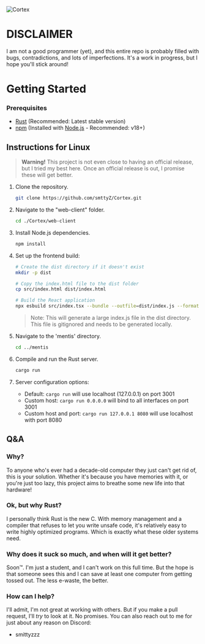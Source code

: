 ![Cortex](https://socialify.git.ci/smttyZ/Cortex/image?custom_description=A+server+built+using+rust+to+breathe+some+new+life+into+older+systems.&description=1&font=Inter&forks=1&issues=1&language=1&name=1&owner=1&pulls=1&stargazers=1&theme=Light)

# DISCLAIMER
I am not a good programmer (yet), and this entire repo is probably filled with bugs, contradictions, and lots of imperfections. It's a work in progress, but I hope you'll stick around!

# Getting Started

### Prerequisites
* [Rust](https://www.rust-lang.org) (Recommended: Latest stable version)
* [npm](https://www.npmjs.com) (Installed with [Node.js](https://nodejs.org) - Recommended: v18+)

## Instructions for Linux

> **Warning!** This project is not even close to having an official release, but I tried my best here. Once an official release is out, I promise these will get better.

1. Clone the repository.
   ```bash
   git clone https://github.com/smttyZ/Cortex.git
   ```

2. Navigate to the "web-client" folder.
   ```bash
   cd ./Cortex/web-client
   ```

3. Install Node.js dependencies.
   ```bash
   npm install
   ```

4. Set up the frontend build:
   ```bash
   # Create the dist directory if it doesn't exist
   mkdir -p dist
   
   # Copy the index.html file to the dist folder
   cp src/index.html dist/index.html
   
   # Build the React application
   npx esbuild src/index.tsx --bundle --outfile=dist/index.js --format=esm
   ```
   > Note: This will generate a large index.js file in the dist directory. This file is gitignored and needs to be generated locally.

5. Navigate to the 'mentis' directory.
   ```bash
   cd ../mentis
   ```

6. Compile and run the Rust server.
   ```bash
   cargo run
   ```

7. Server configuration options:
   - Default: `cargo run` will use localhost (127.0.0.1) on port 3001
   - Custom host: `cargo run 0.0.0.0` will bind to all interfaces on port 3001
   - Custom host and port: `cargo run 127.0.0.1 8080` will use localhost with port 8080

## Q&A

### Why?
To anyone who's ever had a decade-old computer they just can't get rid of, this is your solution. Whether it's because you have memories with it, or you're just too lazy, this project aims to breathe some new life into that hardware!

### Ok, but why Rust?
I personally think Rust is the new C. With memory management and a compiler that refuses to let you write unsafe code, it's relatively easy to write highly optimized programs. Which is exactly what these older systems need.

### Why does it suck so much, and when will it get better?
Soon™.
I'm just a student, and I can't work on this full time. But the hope is that someone sees this and I can save at least one computer from getting tossed out. The less e-waste, the better.

### How can I help?
I'll admit, I'm not great at working with others. But if you make a pull request, I'll *try* to look at it. No promises. You can also reach out to me for just about any reason on Discord: 
* smittyzzz
